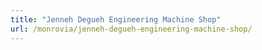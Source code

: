```yaml
---
title: "Jenneh Degueh Engineering Machine Shop"
url: /monrovia/jenneh-degueh-engineering-machine-shop/
---
```


